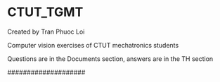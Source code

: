 # CTUT_TGMT

Created by Tran Phuoc Loi

Computer vision exercises of CTUT mechatronics students

Questions are in the Documents section, answers are in the TH section

####################
